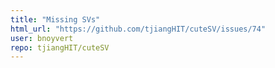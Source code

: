 ```yaml
---
title: "Missing SVs"
html_url: "https://github.com/tjiangHIT/cuteSV/issues/74"
user: bnoyvert
repo: tjiangHIT/cuteSV
---
```


